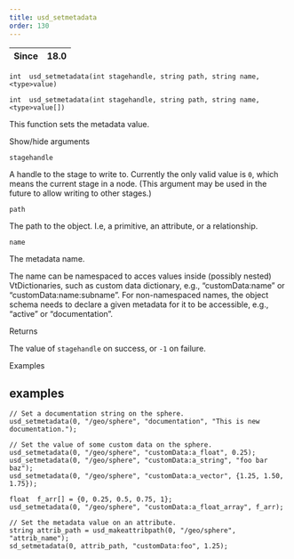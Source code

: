 ```yaml
---
title: usd_setmetadata
order: 130
---
```

| Since | 18.0 |
| --- | --- |

`int  usd_setmetadata(int stagehandle, string path, string name, <type>value)`

`int  usd_setmetadata(int stagehandle, string path, string name, <type>value[])`

This function sets the metadata value.

Show/hide arguments

`stagehandle`

A handle to the stage to write to. Currently the only valid value is `0`, which means the current stage in a node. (This argument may be used in the future to allow writing to other stages.)

`path`

The path to the object. I.e, a primitive, an attribute, or a relationship.

`name`

The metadata name.

The name can be namespaced to acces values inside (possibly nested) VtDictionaries, such as custom data dictionary, e.g., “customData:name” or “customData:name:subname”. For non-namespaced names, the object schema needs to declare a given metadata for it to be accessible, e.g., “active” or “documentation”.

Returns

The value of `stagehandle` on success, or `-1` on failure.

Examples

## examples

```vex
// Set a documentation string on the sphere.
usd_setmetadata(0, "/geo/sphere", "documentation", "This is new documentation.");

// Set the value of some custom data on the sphere.
usd_setmetadata(0, "/geo/sphere", "customData:a_float", 0.25);
usd_setmetadata(0, "/geo/sphere", "customData:a_string", "foo bar baz");
usd_setmetadata(0, "/geo/sphere", "customData:a_vector", {1.25, 1.50, 1.75});

float  f_arr[] = {0, 0.25, 0.5, 0.75, 1};
usd_setmetadata(0, "/geo/sphere", "customData:a_float_array", f_arr);

// Set the metadata value on an attribute.
string attrib_path = usd_makeattribpath(0, "/geo/sphere", "attrib_name");
sd_setmetadata(0, attrib_path, "customData:foo", 1.25);

```
